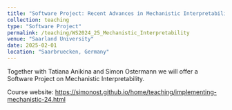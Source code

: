 ```yaml
---
title: "Software Project: Recent Advances in Mechanistic Interpretability"
collection: teaching
type: "Software Project"
permalink: /teaching/WS2024_25_Mechanistic_Interpretability
venue: "Saarland University"
date: 2025-02-01
location: "Saarbruecken, Germany"
---
```


Together with Tatiana Anikina and Simon Ostermann we will offer a Software Project on Mechanistic Interpretability. 

Course website: https://simonost.github.io/home/teaching/implementing-mechanistic-24.html



